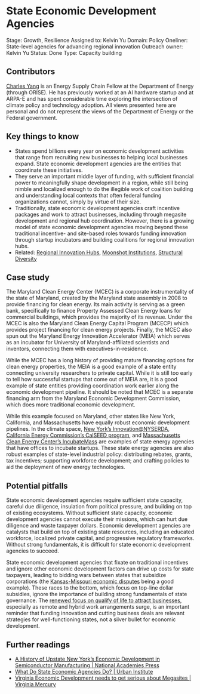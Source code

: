 # State Economic Development Agencies

Stage: Growth, Resilience
Assigned to: Kelvin Yu
Domain: Policy
Oneliner: State-level agencies for advancing regional innovation 
Outreach owner: Kelvin Yu
Status: Done
Type: Capacity building

## Contributors

[Charles Yang](https://www.linkedin.com/in/charlesxjyang/) is an Energy Supply Chain Fellow at the Department of Energy (through ORISE). He has previously worked at an AI hardware startup and at ARPA-E and has spent considerable time exploring the intersection of climate policy and technology adoption. All views presented here are personal and do not represent the views of the Department of Energy or the Federal government.

## Key things to know

- States spend billions every year on economic development activities that range from recruiting new businesses to helping local businesses expand. State economic development agencies are the entities that coordinate these initiatives.
- They serve an important middle layer of funding, with sufficient financial power to meaningfully shape development in a region, while still being nimble and localized enough to do the illegible work of coalition building and understanding local contexts that often federal funding organizations cannot, simply by virtue of their size.
- Traditionally, state economic development agencies craft incentive packages and work to attract businesses, including through megasite development and regional hub coordination. However, there is a growing model of state economic development agencies moving beyond these traditional incentive- and site-based roles towards funding innovation through startup incubators and building coalitions for regional innovation hubs.
- Related: [Regional Innovation Hubs](Regional%20Innovation%20Hubs%20c50b621e8266464394ef7134a80c6f78.md), [Moonshot Institutions](Moonshot%20Institutions%208a6af497ccbe46be9b36d16160ce9f47.md), [Structural Diversity](Structural%20Diversity%201060e162c12b4f1da7a49641ea382aaa.md)

## Case study

The Maryland Clean Energy Center (MCEC) is a corporate instrumentality of the state of Maryland, created by the Maryland state assembly in 2008 to provide financing for clean energy. Its main activity is serving as a green bank, specifically to finance Property Assessed Clean Energy loans for commercial buildings, which provides the majority of its revenue. Under the MCEC is also the Maryland Clean Energy Capital Program (MCECP) which provides project financing for clean energy projects. Finally, the MCEC also spun out the Maryland Energy Innovation Accelerator (MEIA) which serves as an incubator for University of Maryland-affiliated scientists and inventors, connecting them with executives-in-residence. 

While the MCEC has a long history of providing mature financing options for clean energy properties, the MEIA is a good example of a state entity connecting university researchers to private capital. While it is still too early to tell how successful startups that come out of MEIA are, it is a good example of state entities providing coordination work earlier along the economic development pipeline. It should be noted that MCEC is a separate financing arm from the Maryland Economic Development Commission, which does more traditional economic development. 

While this example focused on Maryland, other states like New York, California, and Massachusetts have equally robust economic development pipelines. In the climate space, [New York’s Innovation@NYSERDA](https://www.nyserda.ny.gov/All-Programs), [California Energy Commission’s CalSEED program](https://calseed.fund/), and [Massachusetts Clean Energy Center’s IncubateMass](https://www.masscec.com/program/incubatemass) are examples of state energy agencies that have offices to incubate startups. These state energy agencies are also robust examples of state-level industrial policy: distributing rebates, grants, tax incentives; supporting workforce development; and crafting policies to aid the deployment of new energy technologies.

## Potential pitfalls

State economic development agencies require sufficient state capacity, careful due diligence, insulation from political pressure, and building on top of existing ecosystems. Without sufficient state capacity, economic development agencies cannot execute their missions, which can hurt due diligence and waste taxpayer dollars. Economic development agencies are catalysts that build on top of existing state resources, including an educated workforce, localized private capital, and progressive regulatory frameworks. Without strong fundamentals, it is difficult for state economic development agencies to succeed.

State economic development agencies that fixate on traditional incentives and ignore other economic development factors can drive up costs for state taxpayers, leading to bidding wars between states that subsidize corporations (the [Kansas-Missouri economic disputes](https://www.brookings.edu/articles/the-end-of-kansas-missouris-border-war-should-mark-a-new-chapter-for-both-states-economies/) being a good example). These races to the bottom, which focus on top-line dollar subsidies, ignore the importance of building strong fundamentals of state governance. The [renewed focus on qualify of life to attract businesses](https://www.brookings.edu/articles/improving-quality-of-life-not-just-business-is-the-best-path-to-midwestern-rejuvenation/), especially as remote and hybrid work arrangements surge, is an important reminder that funding innovation and cutting business deals are relevant strategies for well-functioning states, not a silver bullet for economic development.

## Further readings

- [A History of Upstate New York’s Economic Development in Semiconductor Manufacturing | National Academies Press](https://nap.nationalacademies.org/read/18511/chapter/2#5)
- [What Do State Economic Agencies Do? | Urban Institute](https://www.urban.org/research/publication/what-do-state-economic-agencies-do)
- [Virginia Economic Development needs to get serious about Megasites | Virginia Mercury](https://www.virginiamercury.com/2022/03/02/will-reforms-at-virginias-economic-development-agency-continue/)